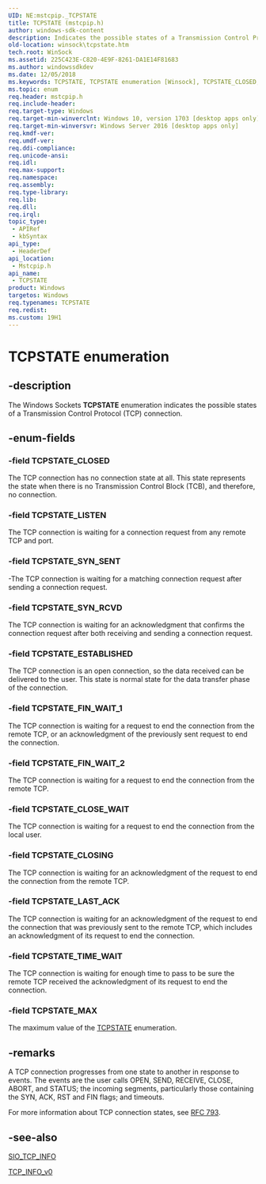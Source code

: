 ```yaml
---
UID: NE:mstcpip._TCPSTATE
title: TCPSTATE (mstcpip.h)
author: windows-sdk-content
description: Indicates the possible states of a Transmission Control Protocol (TCP) connection.
old-location: winsock\tcpstate.htm
tech.root: WinSock
ms.assetid: 225C423E-C820-4E9F-8261-DA1E14F81683
ms.author: windowssdkdev
ms.date: 12/05/2018
ms.keywords: TCPSTATE, TCPSTATE enumeration [Winsock], TCPSTATE_CLOSED, TCPSTATE_CLOSE_WAIT, TCPSTATE_CLOSING, TCPSTATE_ESTABLISHED, TCPSTATE_FIN_WAIT_1, TCPSTATE_FIN_WAIT_2, TCPSTATE_LAST_ACK, TCPSTATE_LISTEN, TCPSTATE_MAX, TCPSTATE_SYN_RCVD, TCPSTATE_SYN_SENT, TCPSTATE_TIME_WAIT, mstcpip/TCPSTATE, mstcpip/TCPSTATE_CLOSED, mstcpip/TCPSTATE_CLOSE_WAIT, mstcpip/TCPSTATE_CLOSING, mstcpip/TCPSTATE_ESTABLISHED, mstcpip/TCPSTATE_FIN_WAIT_1, mstcpip/TCPSTATE_FIN_WAIT_2, mstcpip/TCPSTATE_LAST_ACK, mstcpip/TCPSTATE_LISTEN, mstcpip/TCPSTATE_MAX, mstcpip/TCPSTATE_SYN_RCVD, mstcpip/TCPSTATE_SYN_SENT, mstcpip/TCPSTATE_TIME_WAIT, winsock.tcpstate
ms.topic: enum
req.header: mstcpip.h
req.include-header: 
req.target-type: Windows
req.target-min-winverclnt: Windows 10, version 1703 [desktop apps only]
req.target-min-winversvr: Windows Server 2016 [desktop apps only]
req.kmdf-ver: 
req.umdf-ver: 
req.ddi-compliance: 
req.unicode-ansi: 
req.idl: 
req.max-support: 
req.namespace: 
req.assembly: 
req.type-library: 
req.lib: 
req.dll: 
req.irql: 
topic_type:
 - APIRef
 - kbSyntax
api_type:
 - HeaderDef
api_location:
 - Mstcpip.h
api_name:
 - TCPSTATE
product: Windows
targetos: Windows
req.typenames: TCPSTATE
req.redist: 
ms.custom: 19H1
---
```


# TCPSTATE enumeration


## -description


The Windows Sockets 
<b>TCPSTATE</b> enumeration indicates the possible states of a Transmission Control Protocol (TCP) connection.


## -enum-fields




### -field TCPSTATE_CLOSED

The TCP connection has no connection state at all. This state represents the state when there is no Transmission Control Block (TCB), and therefore,
  no connection.


### -field TCPSTATE_LISTEN

The TCP connection is waiting for a connection request from any remote
    TCP and port.



### -field TCPSTATE_SYN_SENT

-The TCP connection is waiting for a matching connection request
    after sending a connection request.



### -field TCPSTATE_SYN_RCVD

The TCP connection is waiting for an acknowledgment that confirms the connection
    request after both receiving and sending a
    connection request.



### -field TCPSTATE_ESTABLISHED

The TCP connection is an open connection, so the data received can be
    delivered to the user.  This state is normal state for the data transfer phase
    of the connection.




### -field TCPSTATE_FIN_WAIT_1

The TCP connection is waiting for a request to end the connection 
    from the remote TCP, or an acknowledgment of the previously sent request to end the connection.




### -field TCPSTATE_FIN_WAIT_2

The TCP connection is  waiting for a request to end the connection
    from the remote TCP.


### -field TCPSTATE_CLOSE_WAIT

The TCP connection is waiting for a request to end the connection
    from the local user.



### -field TCPSTATE_CLOSING

The TCP connection is waiting for an acknowledgment of the  request to end the connection from the remote TCP.




### -field TCPSTATE_LAST_ACK

The TCP connection is waiting for an acknowledgment of the request to end the connection that was previously sent to the remote TCP, which includes an acknowledgment of its request to end the connection.




### -field TCPSTATE_TIME_WAIT

The TCP connection is waiting for enough time to pass to be sure
    the remote TCP received the acknowledgment of its request to end the connection.


### -field TCPSTATE_MAX

The maximum value of the <a href="https://docs.microsoft.com/windows/desktop/api/mstcpip/ne-mstcpip-_tcpstate">TCPSTATE</a> enumeration.


## -remarks



A TCP connection progresses from one state to another in response to
  events.  The events are the user calls OPEN, SEND, RECEIVE, CLOSE,
  ABORT, and STATUS; the incoming segments, particularly those
  containing the SYN, ACK, RST and FIN flags; and timeouts.

For more information about TCP connection states, see <a href="https://go.microsoft.com/fwlink/p/?linkid=852445">RFC 793</a>.




## -see-also




<a href="https://docs.microsoft.com/previous-versions/windows/desktop/legacy/mt823415(v=vs.85)">SIO_TCP_INFO</a>



<a href="https://docs.microsoft.com/windows/desktop/api/mstcpip/ns-mstcpip-_tcp_info_v0">TCP_INFO_v0</a>
 

 

